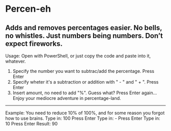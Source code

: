 # Percen-eh
Adds and removes percentages easier. No bells, no whistles. Just numbers being numbers. Don’t expect fireworks.
-------------------------------------------------
Usage:
Open with PowerShell, or just copy the code and paste into it, whatever.
1. Specify the number you want to subtrac/add the percentage. Press Enter
2. Specify wheter it's a subtraction or addition with " - " and " + ". Press Enter
3. Insert amount, no need to add "%". Guess what? Press Enter again...
Enjoy your mediocre adventure in percentage-land.
-------------------------------------------------
Example: You need to reduce 10% of 100%, and for some  reason you forgot how to use brains.
Type in: 100    Press Enter
Type in: -      Press Enter
Type in: 10     Press Enter
Result: 90
